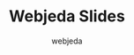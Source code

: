 ---
title: "Webjeda Slides"
github: https://github.com/sharu725/slides
demo: http://webjeda.com/slides/
author: webjeda
draft: true
ssg:
  - Jekyll
cms:
  - No Cms
---
